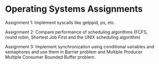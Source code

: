 # Operating Systems Assignments

Assignment 1: Implement syscalls like getppid, ps, etc.

Assignment 2: Compare performance of scheduling algorithms (FCFS, round robin, Shortest Job First and the UNIX scheduling algorithm)

Assignment 3: Implement synchronization using conditional variables and semaphores and use them in Barrier problem and Multiple Producer Multiple Consumer Bounded Buffer problem.
